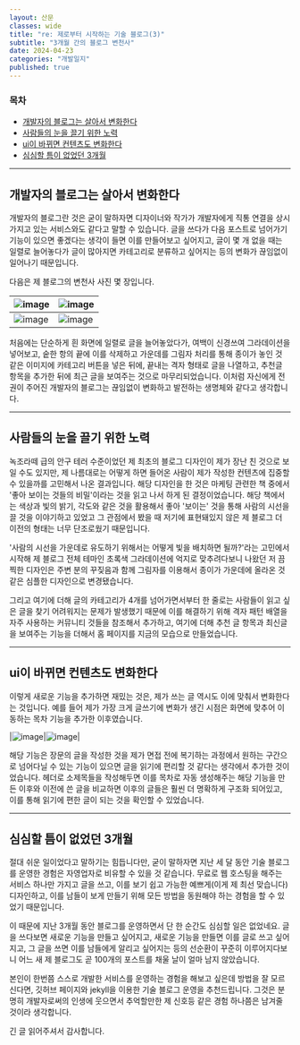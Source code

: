 ```yaml
---
layout: 산문
classes: wide
title: "re: 제로부터 시작하는 기술 블로그(3)"
subtitle: "3개월 간의 블로그 변천사"
date: 2024-04-23
categories: "개발일지"
published: true
---
```


### 목차

- [개발자의 블로그는 살아서 변화한다](#개발자의-블로그는-살아서-변화한다)
- [사람들의 눈을 끌기 위한 노력](#사람들의-눈을-끌기-위한-노력)
- [ui이 바뀌면 컨텐츠도 변화한다](#ui이-바뀌면-컨텐츠도-변화한다)
- [심심할 틈이 없었던 3개월](#심심할-틈이-없었던-3개월)

---

## 개발자의 블로그는 살아서 변화한다

개발자의 블로그란 것은 굳이 말하자면 디자이너와 작가가 개발자에게 직통 연결을 상시 가지고 있는 서비스와도 같다고 말할 수 있습니다. 글을 쓰다가 다음 포스트로 넘어가기 기능이 있으면 좋겠다는 생각이 들면 이를 만들어보고 싶어지고, 글이 몇 개 없을 때는 일렬로 늘어놓다가 글이 많아지면 카테고리로 분류하고 싶어지는 등의 변화가 끊임없이 일어나기 때문입니다.

다음은 제 블로그의 변천사 사진 몇 장입니다.

|![image](/images/re%20제로부터%20시작하는%20블로그/before_grid_colorful.png)|![image](/images/re%20제로부터%20시작하는%20블로그/front_before_grid.png)|
|---|---|
|![image](/images/re%20제로부터%20시작하는%20블로그/front_without_recommend.png)|![image](/images/re%20제로부터%20시작하는%20블로그/front_recent.png)|

처음에는 단순하게 흰 화면에 일렬로 글을 늘어놓았다가, 여백이 신경쓰여 그라데이션을 넣어보고, 숱한 항의 끝에 이를 삭제하고 가운데를 그림자 처리를 통해 종이가 놓인 것 같은 이미지에 카테고리 버튼을 넣은 뒤에, 끝내는 격자 형태로 글을 나열하고, 추천글 항목을 추가한 뒤에 최근 글을 보여주는 것으로 마무리되었습니다. 이처럼 자신에게 전권이 주어진 개발자의 블로그는 끊임없이 변화하고 발전하는 생명체와 같다고 생각합니다.

---

## 사람들의 눈을 끌기 위한 노력

녹조라떼 급의 안구 테러 수준이었던 제 최초의 블로그 디자인이 제가 장난 친 것으로 보일 수도 있지만, 제 나름대로는 어떻게 하면 들어온 사람이 제가 작성한 컨텐츠에 집중할 수 있을까를 고민해서 나온 결과입니다. 해당 디자인을 한 것은 마케팅 관련한 책 중에서 '좋아 보이는 것들의 비밀'이라는 것을 읽고 나서 하게 된 결정이었습니다. 해당 책에서는 색상과 빛의 밝기, 각도와 같은 것을 활용해서 좋아 '보이는' 것을 통해 사람의 시선을 끌 것을 이야기하고 있었고 그 관점에서 봤을 때 저기에 표현돼있지 않은 제 블로그 더 이전의 형태는 너무 단조로웠기 때문입니다.

'사람의 시선을 가운데로 유도하기 위해서는 어떻게 빛을 배치하면 될까?'라는 고민에서 시작해 제 블로그 전체 테마인 초록색 그라데이션에 억지로 맞추려다보니 나왔던 저 끔찍한 디자인은 주변 분의 꾸짖음과 함께 그림자를 이용해서 종이가 가운데에 올라온 것 같은 심플한 디자인으로 변경됐습니다.

그리고 여기에 더해 글의 카테고리가 4개를 넘어가면서부터 한 줄로는 사람들이 읽고 싶은 글을 찾기 어려워지는 문제가 발생했기 때문에 이를 해결하기 위해 격자 패턴 배열을 자주 사용하는 커뮤니티 것들을 참조해서 추가하고, 여기에 더해 추천 글 항목과 최신글을 보여주는 기능을 더해서 홈 페이지를 지금의 모습으로 만들었습니다.

---

## ui이 바뀌면 컨텐츠도 변화한다

이렇게 새로운 기능을 추가하면 재밌는 것은, 제가 쓰는 글 역시도 이에 맞춰서 변화한다는 것입니다. 예를 들어 제가 가장 크게 글쓰기에 변화가 생긴 시점은 화면에 맞추어 이동하는 목차 기능을 추가한 이후였습니다.

|![image](https://github.com/kaestro/kaestro.github.io/blob/main/docs/images/re%20%EC%A0%9C%EB%A1%9C%EB%B6%80%ED%84%B0%20%EC%8B%9C%EC%9E%91%ED%95%98%EB%8A%94%20%EB%B8%94%EB%A1%9C%EA%B7%B8/before_toc.PNG?raw=true)|![image](https://github.com/kaestro/kaestro.github.io/blob/main/docs/images/re%20%EC%A0%9C%EB%A1%9C%EB%B6%80%ED%84%B0%20%EC%8B%9C%EC%9E%91%ED%95%98%EB%8A%94%20%EB%B8%94%EB%A1%9C%EA%B7%B8/after_toc.PNG?raw=true)|

해당 기능은 장문의 글을 작성한 것을 제가 면접 전에 복기하는 과정에서 원하는 구간으로 넘어다닐 수 있는 기능이 있으면 글을 읽기에 편리할 것 같다는 생각에서 추가한 것이었습니다. 헤더로 소제목들을 작성해두면 이를 목차로 자동 생성해주는 해당 기능을 만든 이후와 이전에 쓴 글을 비교하면 이후의 글들은 훨씬 더 명확하게 구조화 되어있고, 이를 통해 읽기에 편한 글이 되는 것을 확인할 수 있었습니다.

---

## 심심할 틈이 없었던 3개월

절대 쉬운 일이었다고 말하기는 힘듭니다만, 굳이 말하자면 지난 세 달 동안 기술 블로그를 운영한 경험은 자영업자로 비유할 수 있을 것 같습니다. 무료로 웹 호스팅을 해주는 서비스 하나만 가지고 글을 쓰고, 이를 보기 쉽고 가능한 예쁘게(이게 제 최선 맞습니다) 디자인하고, 이를 남들이 보게 만들기 위해 모든 방법을 동원해야 하는 경험을 할 수 있었기 때문입니다.

이 때문에 지난 3개월 동안 블로그를 운영하면서 단 한 순간도 심심할 일은 없었네요. 글을 쓰다보면 새로운 기능을 만들고 싶어지고, 새로운 기능을 만들면 이를 글로 쓰고 싶어지고, 그 글을 쓰면 이를 남들에게 알리고 싶어지는 등의 선순환이 꾸준히 이루어지다보니 어느 새 제 블로그도 곧 100개의 포스트를 채울 날이 얼마 남지 않았습니다.

본인이 한번쯤 스스로 개발한 서비스를 운영하는 경험을 해보고 싶은데 방법을 잘 모르신다면, 깃허브 페이지와 jekyll을 이용한 기술 블로그 운영을 추천드립니다. 그것은 분명히 개발자로써의 인생에 웃으면서 추억할만한 제 신호등 같은 경험 하나쯤은 남겨줄 것이라 생각합니다.

긴 글 읽어주셔서 감사합니다.
